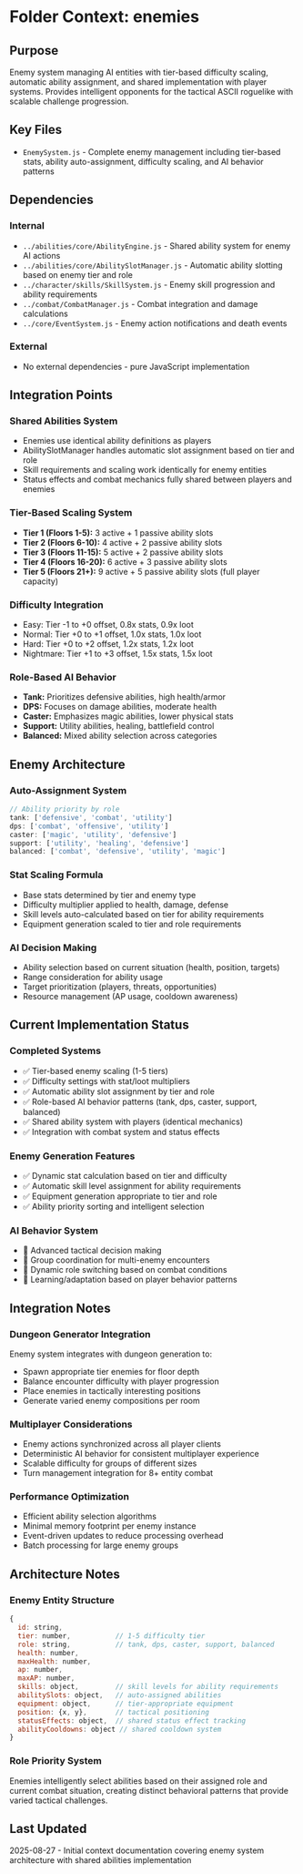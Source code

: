 # Folder Context: enemies

## Purpose
Enemy system managing AI entities with tier-based difficulty scaling, automatic ability assignment, and shared implementation with player systems. Provides intelligent opponents for the tactical ASCII roguelike with scalable challenge progression.

## Key Files
- `EnemySystem.js` - Complete enemy management including tier-based stats, ability auto-assignment, difficulty scaling, and AI behavior patterns

## Dependencies

### Internal
- `../abilities/core/AbilityEngine.js` - Shared ability system for enemy AI actions
- `../abilities/core/AbilitySlotManager.js` - Automatic ability slotting based on enemy tier and role
- `../character/skills/SkillSystem.js` - Enemy skill progression and ability requirements
- `../combat/CombatManager.js` - Combat integration and damage calculations
- `../core/EventSystem.js` - Enemy action notifications and death events

### External
- No external dependencies - pure JavaScript implementation

## Integration Points

### Shared Abilities System
- Enemies use identical ability definitions as players
- AbilitySlotManager handles automatic slot assignment based on tier and role
- Skill requirements and scaling work identically for enemy entities
- Status effects and combat mechanics fully shared between players and enemies

### Tier-Based Scaling System
- **Tier 1 (Floors 1-5):** 3 active + 1 passive ability slots
- **Tier 2 (Floors 6-10):** 4 active + 2 passive ability slots  
- **Tier 3 (Floors 11-15):** 5 active + 2 passive ability slots
- **Tier 4 (Floors 16-20):** 6 active + 3 passive ability slots
- **Tier 5 (Floors 21+):** 9 active + 5 passive ability slots (full player capacity)

### Difficulty Integration  
- Easy: Tier -1 to +0 offset, 0.8x stats, 0.9x loot
- Normal: Tier +0 to +1 offset, 1.0x stats, 1.0x loot
- Hard: Tier +0 to +2 offset, 1.2x stats, 1.2x loot  
- Nightmare: Tier +1 to +3 offset, 1.5x stats, 1.5x loot

### Role-Based AI Behavior
- **Tank:** Prioritizes defensive abilities, high health/armor
- **DPS:** Focuses on damage abilities, moderate health
- **Caster:** Emphasizes magic abilities, lower physical stats
- **Support:** Utility abilities, healing, battlefield control
- **Balanced:** Mixed ability selection across categories

## Enemy Architecture

### Auto-Assignment System
```javascript
// Ability priority by role
tank: ['defensive', 'combat', 'utility']
dps: ['combat', 'offensive', 'utility']  
caster: ['magic', 'utility', 'defensive']
support: ['utility', 'healing', 'defensive']
balanced: ['combat', 'defensive', 'utility', 'magic']
```

### Stat Scaling Formula
- Base stats determined by tier and enemy type
- Difficulty multiplier applied to health, damage, defense
- Skill levels auto-calculated based on tier for ability requirements
- Equipment generation scaled to tier and role requirements

### AI Decision Making
- Ability selection based on current situation (health, position, targets)
- Range consideration for ability usage
- Target prioritization (players, threats, opportunities)
- Resource management (AP usage, cooldown awareness)

## Current Implementation Status

### Completed Systems
- ✅ Tier-based enemy scaling (1-5 tiers)
- ✅ Difficulty settings with stat/loot multipliers
- ✅ Automatic ability slot assignment by tier and role
- ✅ Role-based AI behavior patterns (tank, dps, caster, support, balanced)
- ✅ Shared ability system with players (identical mechanics)
- ✅ Integration with combat system and status effects

### Enemy Generation Features
- ✅ Dynamic stat calculation based on tier and difficulty
- ✅ Automatic skill level assignment for ability requirements
- ✅ Equipment generation appropriate to tier and role
- ✅ Ability priority sorting and intelligent selection

### AI Behavior System
- 🔄 Advanced tactical decision making
- 🔄 Group coordination for multi-enemy encounters
- 🔄 Dynamic role switching based on combat conditions
- 🔄 Learning/adaptation based on player behavior patterns

## Integration Notes

### Dungeon Generator Integration
Enemy system integrates with dungeon generation to:
- Spawn appropriate tier enemies for floor depth
- Balance encounter difficulty with player progression
- Place enemies in tactically interesting positions
- Generate varied enemy compositions per room

### Multiplayer Considerations  
- Enemy actions synchronized across all player clients
- Deterministic AI behavior for consistent multiplayer experience
- Scalable difficulty for groups of different sizes
- Turn management integration for 8+ entity combat

### Performance Optimization
- Efficient ability selection algorithms
- Minimal memory footprint per enemy instance
- Event-driven updates to reduce processing overhead
- Batch processing for large enemy groups

## Architecture Notes

### Enemy Entity Structure
```javascript
{
  id: string,
  tier: number,           // 1-5 difficulty tier
  role: string,           // tank, dps, caster, support, balanced
  health: number,
  maxHealth: number,
  ap: number,
  maxAP: number,
  skills: object,         // skill levels for ability requirements
  abilitySlots: object,   // auto-assigned abilities
  equipment: object,      // tier-appropriate equipment
  position: {x, y},       // tactical positioning
  statusEffects: object,  // shared status effect tracking
  abilityCooldowns: object // shared cooldown system
}
```

### Role Priority System
Enemies intelligently select abilities based on their assigned role and current combat situation, creating distinct behavioral patterns that provide varied tactical challenges.

## Last Updated
2025-08-27 - Initial context documentation covering enemy system architecture with shared abilities implementation